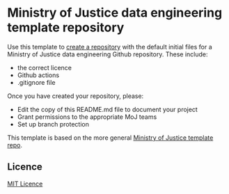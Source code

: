 # Ministry of Justice data engineering template repository

Use this template to [create a repository](https://github.com/moj-analytical-services/data-engineering-template/generate) with the default initial files for a Ministry of Justice data engineering Github repository. These include:

* the correct licence
* Github actions
* .gitignore file

Once you have created your repository, please:

* Edit the copy of this README.md file to document your project
* Grant permissions to the appropriate MoJ teams
* Set up branch protection

This template is based on the more general [Ministry of Justice template repo](https://github.com/ministryofjustice/template-repository). 

## Licence
[MIT Licence](LICENCE.md)
